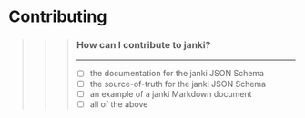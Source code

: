 # Contributing

>>> ### How can I contribute to janki?
>>> ---
>>> - [ ] the documentation for the janki JSON Schema
>>> - [ ] the source-of-truth for the janki JSON Schema
>>> - [ ] an example of a janki Markdown document
>>> - [ ] all of the above